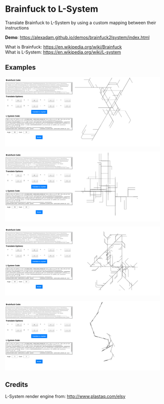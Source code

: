 # Brainfuck to L-System

Translate Brainfuck to L-System by using a custom mapping between their instructions

**Demo**: https://alexadam.github.io/demos/brainfuck2lsystem/index.html

What is Brainfuck: https://en.wikipedia.org/wiki/Brainfuck  
What is L-System: https://en.wikipedia.org/wiki/L-system

## Examples

![alt p1.png](https://github.com/alexadam/brainfuck2lsystem/blob/master/p1.png?raw=true)

![alt p2.png](https://github.com/alexadam/brainfuck2lsystem/blob/master/p2.png?raw=true)

![alt p3.png](https://github.com/alexadam/brainfuck2lsystem/blob/master/p3.png?raw=true)

![alt p4.png](https://github.com/alexadam/brainfuck2lsystem/blob/master/p4.png?raw=true)

## Credits

L-System render engine from: http://www.plastaq.com/elsy
